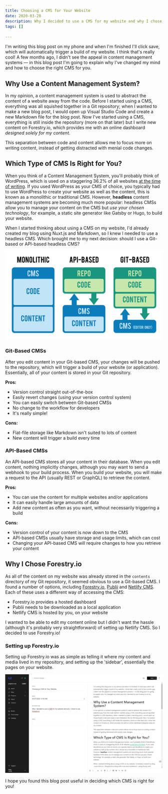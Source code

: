```yaml
---
title: Choosing a CMS for Your Website
date: 2020-03-28
description: Why I decided to use a CMS for my website and why I chose to use Forestry.io
tags: []

---
```

I'm writing this blog post on my phone and when I'm finished I'll click save, which will automatically trigger a build of my website. I think that's really cool! A few months ago, I didn't see the appeal in content management systems — in this blog post I'm going to explain why I've changed my mind and how to choose the right CMS for you.

## Why Use a Content Management System?

In my opinion, a content management system is used to abstract the content of a website away from the code. Before I started using a CMS, everything was all squished together in a Git repository; when I wanted to make a new blog post, I would open up Visual Studio Code and create a new Markdown file for the blog post. Now I've started using a CMS, everything is still inside the repository (more on that later) but I write new content on Forestry.io, which provides me with an online dashboard _designed solely for my content_.

This separation between code and content allows me to focus more on writing content, instead of getting distracted with menial code changes.

## Which Type of CMS Is Right for You?

When you think of a Content Management System, you'll probably think of WordPress, which is used on a staggering 36.2% of all websites [at the time of writing](https://w3techs.com/technologies/overview/content_management). If you used WordPress as your CMS of choice, you typically had to use WordPress to create your website as well as the content, this is known as a monolithic or traditional CMS. However, **headless** content management systems are becoming much more popular: headless CMSs allow you to manage your content on the CMS but _use your chosen technology_, for example, a static site generator like Gatsby or Hugo, to build your website.

When I started thinking about using a CMS on my website, I'd already created my blog <nuxt-link to="/blog/build-a-blog-with-nuxt-and-markdown">using Nuxt.js and Markdown</nuxt-link>, so I knew I needed to use a headless CMS. Which brought me to my next decision: should I use a Git-based or API-based headless CMS?

![Diagram showing the architecture of different CMSs](/assets/images/dynamic/which-cms/designs.png)

### Git-Based CMSs

After you edit content in your Git-based CMS, your changes will be pushed to the repository, which will trigger a build of your website (or application). Essentially, all of your content is stored in your Git repository.

**Pros:**

- Version control straight out-of-the-box
- Easily revert changes (using your version control system)
- You can easily switch between Git-based CMSs
- No change to the workflow for developers
- It's really simple!

**Cons:**

- Flat-file storage like Markdown isn't suited to lots of content
- New content will trigger a build every time

### API-Based CMSs

An API-based CMS stores all your content in their database. When you edit content, nothing implicitly changes, although you may want to send a webhook to your build process. When you build your website, you will make a request to the API (usually REST or GraphQL) to retrieve the content.

**Pros:**

- You can use the content for multiple websites and/or applications
- It can easily handle large amounts of data
- Add new content as often as you want, without necessarily triggering a build

**Cons:**

- Version control of your content is now down to the CMS
- API-based CMSs usually have storage and usage limits, which can cost
- Changing your API-based CMS will require changes to how you retrieve your content

## Why I Chose Forestry.io

As all of the content on my website was already stored in the `contents` directory of my Git repository, it seemed obvious to use a Git-based CMS. I found a number of options, including [Forestry.io](https://forestry.io/), [Publii](https://getpublii.com/) and [Netlify CMS](https://www.netlifycms.org/). Each of these uses a different way of accessing the CMS:

- Forestry.io provides a hosted dashboard
- Publii needs to be downloaded as a local application
- Netlify CMS is hosted by you, on your website

I wanted to be able to edit my content online but I didn't want the hassle (although it's probably very straightforward) of setting up Netlify CMS. So I decided to use Forestry.io!

### Setting up Forestry.io

Setting up Forestry.io was as simple as telling it where my content and media lived in my repository, and setting up the 'sidebar', essentially the pages on your website.

![Screenshot of the Forestry.io editing panel and sidebar](/assets/images/dynamic/which-cms/screenshot.png)

I hope you found this blog post useful in deciding which CMS is right for you!